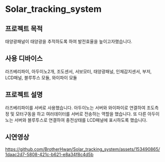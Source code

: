 # Solar_tracking_system
## 프로젝트 목적
태양광패널이 태양광을 추적하도록 하여 발전효율을 높이고자했습니다.
## 사용 디바이스
라즈베리파이, 아두이노2개, 조도센서, 서보모터, 태양광패널, 인체감지센서, 부저, LCD패널, 블루투스 모듈, 와이파이 모듈
## 프로젝트 설명
라즈베리파이를 서버로 사용했습니다. 
아두이노는 서버와 와이파이로 연결하여 조도측정 및 모터구동을 하고 여러데이터를 서버로 전송하는 역할을 했습니다. 
또 다른 아두이노는 서버와 블루투스로 연결하여 충전상태를 LCD패널에 표시하도록 했습니다.
## 시연영상


https://github.com/BrotherHwan/Solar_tracking_system/assets/153490865/1daac2d7-5808-421c-b621-e8a34f8c4d5b








